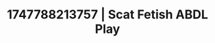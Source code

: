 ---
categories:
- Skin worship
- Sensory play
- Sneaker fetish
- Candlelit scenes
- Erotic slow burn
image: /assets/images/1747788213757.jpg
layout: post
seo:
  description: Featured content with high-quality Scat Fetish, ABDL Play. HD images
    available.
  keywords: Scat Fetish, ABDL Play
  og_image: /assets/images/1747788213757.jpg
  schema_type: VisualArtwork
tags:
- ABDL Play
- Scat Fetish
- '#1747788213757'
title: 1747788213757 | Scat Fetish ABDL Play
---